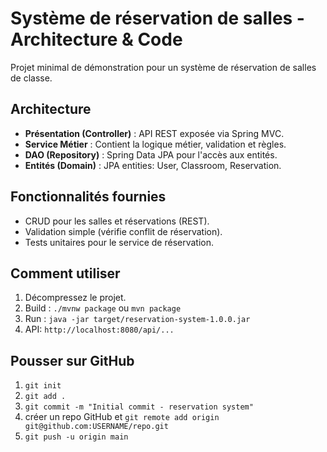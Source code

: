 # Système de réservation de salles - Architecture & Code
Projet minimal de démonstration pour un système de réservation de salles de classe.
## Architecture
- **Présentation (Controller)** : API REST exposée via Spring MVC.
- **Service Métier** : Contient la logique métier, validation et règles.
- **DAO (Repository)** : Spring Data JPA pour l'accès aux entités.
- **Entités (Domain)** : JPA entities: User, Classroom, Reservation.

## Fonctionnalités fournies
- CRUD pour les salles et réservations (REST).
- Validation simple (vérifie conflit de réservation).
- Tests unitaires pour le service de réservation.

## Comment utiliser
1. Décompressez le projet.
2. Build : `./mvnw package` ou `mvn package`
3. Run : `java -jar target/reservation-system-1.0.0.jar`
4. API: `http://localhost:8080/api/...`

## Pousser sur GitHub
1. `git init`
2. `git add .`
3. `git commit -m "Initial commit - reservation system"`
4. créer un repo GitHub et `git remote add origin git@github.com:USERNAME/repo.git`
5. `git push -u origin main`

